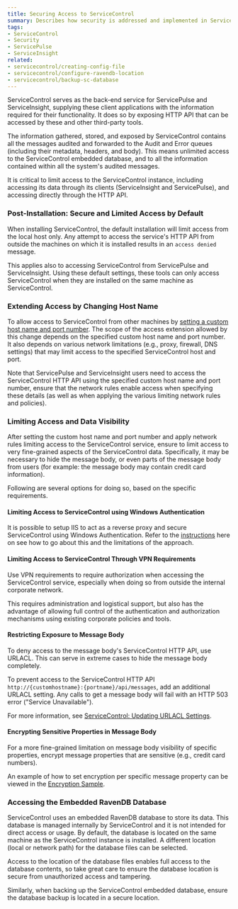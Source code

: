 ```yaml
---
title: Securing Access to ServiceControl
summary: Describes how security is addressed and implemented in ServiceControl V1.x, and how to limit access to ServiceControl data (including implications for ServiceControl clients such as ServiceInsight and ServicePulse)
tags:
- ServiceControl
- Security
- ServicePulse
- ServiceInsight
related:
- servicecontrol/creating-config-file
- servicecontrol/configure-ravendb-location
- servicecontrol/backup-sc-database
---
```


ServiceControl serves as the back-end service for ServicePulse and ServiceInsight, supplying these client applications with the information required for their functionality. It does so by exposing HTTP API that can be accessed by these and other third-party tools.

The information gathered, stored, and exposed by ServiceControl contains all the messages audited and forwarded to the Audit and Error queues (including their metadata, headers, and body). This means unlimited access to the ServiceControl embedded database, and to all the information contained within all the system's audited messages.

It is critical to limit access to the ServiceControl instance, including accessing its data through its clients (ServiceInsight and ServicePulse), and accessing directly through the HTTP API.


### Post-Installation: Secure and Limited Access by Default

When installing ServiceControl, the default installation will limit access from the local host only. Any attempt to access the service's HTTP API from outside the machines on which it is installed results in an `access denied` message.

This applies also to accessing ServiceControl from ServicePulse and ServiceInsight. Using these default settings, these tools can only access ServiceControl when they are installed on the same machine as ServiceControl.


### Extending Access by Changing Host Name

To allow access to ServiceControl from other machines by [setting a custom host name and port number](setting-custom-hostname.md). The scope of the access extension allowed by this change depends on the specified custom host name and port number. It also depends on various network limitations (e.g., proxy, firewall, DNS settings) that may limit access to the specified ServiceControl host and port.

Note that ServicePulse and ServiceInsight users need to access the ServiceControl HTTP API using the specified custom host name and port number, ensure that the network rules enable access when specifying these details (as well as when applying the various limiting network rules and policies).


### Limiting Access and Data Visibility

After setting the custom host name and port number and apply network rules limiting access to the ServiceControl service, ensure to limit access to very fine-grained aspects of the ServiceControl data. Specifically, it may be necessary to hide the message body, or even parts of the message body from users (for example: the message body may contain credit card information).

Following are several options for doing so, based on the specific requirements.


#### Limiting Access to ServiceControl using Windows Authentication

It is possible to setup IIS to act as a reverse proxy and secure ServiceControl using Windows Authentication. Refer to the [instructions](/servicepulse/install-servicepulse-in-iis.md) here on see how to go about this and the limitations of the approach.


#### Limiting Access to ServiceControl Through VPN Requirements

Use VPN requirements to require authorization when accessing the ServiceControl service, especially when doing so from outside the internal corporate network.

This requires administration and logistical support, but also has the advantage of allowing full control of the authentication and authorization mechanisms using existing corporate policies and tools.


#### Restricting Exposure to Message Body

To deny access to the message body's ServiceControl HTTP API, use URLACL. This can serve in extreme cases to hide the message body completely.

To prevent access to the ServiceControl HTTP API `http://{customhostname}:{portname}/api/messages`, add an additional URLACL setting. Any calls to get a message body will fail with an HTTP 503 error ("Service Unavailable").

For more information, see [ServiceControl: Updating URLACL Settings](setting-custom-hostname.md#updating-urlacl-settings).


#### Encrypting Sensitive Properties in Message Body

For a more fine-grained limitation on message body visibility of specific properties, encrypt message properties that are sensitive (e.g., credit card numbers).

An example of how to set encryption per specific message property can be viewed in the [Encryption Sample](/samples/encryption/basic-encryption/).

### Accessing the Embedded RavenDB Database

ServiceControl uses an embedded RavenDB database to store its data. This database is managed internally by ServiceControl and it is not intended for direct access or usage. By default, the database is located on the same machine as the ServiceControl instance is installed. A different location (local or network path) for the database files can be selected.

Access to the location of the database files enables full access to the database contents, so take great care to ensure the database location is secure from unauthorized access and tampering.

Similarly, when backing up the ServiceControl embedded database, ensure the database backup is located in a secure location.